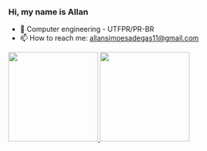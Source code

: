 ### Hi, my name is Allan


- 📕 Computer engineering - UTFPR/PR-BR
- 📫 How to reach me: allansimoesadegas11@gmail.com

 <div>
  <a href="https://github.com/Alpisi">
  <img height="180em" src="https://github-readme-stats.vercel.app/api?username=Alpisi&show_icons=true&theme=blue-green&include_all_commits=true&count_private=true"/>
  <img height="180em" src="https://github-readme-stats.vercel.app/api/top-langs/?username=Alpisi&layout=compact&langs_count=7&theme=blue-green"/>
</div>
  

 
